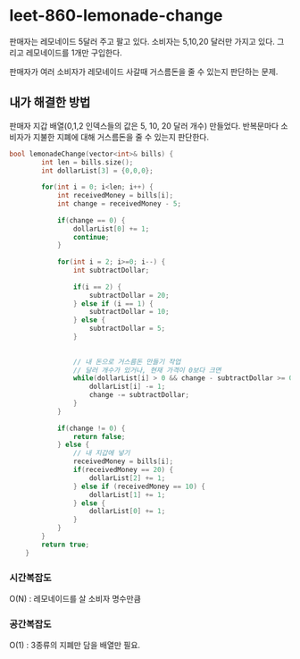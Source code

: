 # leet-860-lemonade-change

판매자는 레모네이드 5달러 주고 팔고 있다.
소비자는 5,10,20 달러만 가지고 있다. 그리고 레모네이드를 1개만 구입한다.

판매자가 여러 소비자가 레모네이드 사갈때 거스름돈을 줄 수 있는지 판단하는 문제.

## 내가 해결한 방법

판매자 지갑 배열(0,1,2 인덱스들의 값은 5, 10, 20 달러 개수) 만들었다. 
반복문마다 소비자가 지불한 지폐에 대해 거스름돈을 줄 수 있는지 판단한다.

```C
bool lemonadeChange(vector<int>& bills) {
        int len = bills.size();
        int dollarList[3] = {0,0,0};
        
        for(int i = 0; i<len; i++) {
            int receivedMoney = bills[i];
            int change = receivedMoney - 5;
            
            if(change == 0) {
                dollarList[0] += 1;
                continue;
            }
            
            for(int i = 2; i>=0; i--) {
                int subtractDollar;
                
                if(i == 2) {
                    subtractDollar = 20;
                } else if (i == 1) {
                    subtractDollar = 10;
                } else {
                    subtractDollar = 5;
                }
                
                
                // 내 돈으로 거스름돈 만들기 작업
                // 달러 개수가 있거나, 현재 가격이 0보다 크면
                while(dollarList[i] > 0 && change - subtractDollar >= 0) {
                    dollarList[i] -= 1;
                    change -= subtractDollar;
                }    
            }
                        
            if(change != 0) {
                return false;
            } else {
                // 내 지갑에 넣기
                receivedMoney = bills[i];
                if(receivedMoney == 20) {
                    dollarList[2] += 1;
                } else if (receivedMoney == 10) {
                    dollarList[1] += 1;
                } else {
                    dollarList[0] += 1;
                }
            }
        }
        return true;
    }
```

### 시간복잡도
O(N) : 레모네이드를 살 소비자 명수만큼

### 공간복잡도
O(1) : 3종류의 지폐만 담을 배열만 필요.
